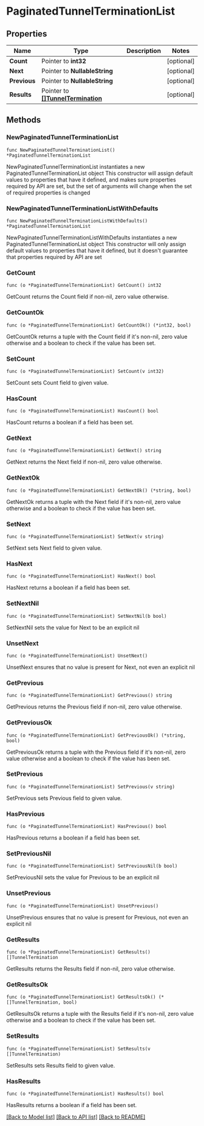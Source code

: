 # PaginatedTunnelTerminationList

## Properties

Name | Type | Description | Notes
------------ | ------------- | ------------- | -------------
**Count** | Pointer to **int32** |  | [optional] 
**Next** | Pointer to **NullableString** |  | [optional] 
**Previous** | Pointer to **NullableString** |  | [optional] 
**Results** | Pointer to [**[]TunnelTermination**](TunnelTermination.md) |  | [optional] 

## Methods

### NewPaginatedTunnelTerminationList

`func NewPaginatedTunnelTerminationList() *PaginatedTunnelTerminationList`

NewPaginatedTunnelTerminationList instantiates a new PaginatedTunnelTerminationList object
This constructor will assign default values to properties that have it defined,
and makes sure properties required by API are set, but the set of arguments
will change when the set of required properties is changed

### NewPaginatedTunnelTerminationListWithDefaults

`func NewPaginatedTunnelTerminationListWithDefaults() *PaginatedTunnelTerminationList`

NewPaginatedTunnelTerminationListWithDefaults instantiates a new PaginatedTunnelTerminationList object
This constructor will only assign default values to properties that have it defined,
but it doesn't guarantee that properties required by API are set

### GetCount

`func (o *PaginatedTunnelTerminationList) GetCount() int32`

GetCount returns the Count field if non-nil, zero value otherwise.

### GetCountOk

`func (o *PaginatedTunnelTerminationList) GetCountOk() (*int32, bool)`

GetCountOk returns a tuple with the Count field if it's non-nil, zero value otherwise
and a boolean to check if the value has been set.

### SetCount

`func (o *PaginatedTunnelTerminationList) SetCount(v int32)`

SetCount sets Count field to given value.

### HasCount

`func (o *PaginatedTunnelTerminationList) HasCount() bool`

HasCount returns a boolean if a field has been set.

### GetNext

`func (o *PaginatedTunnelTerminationList) GetNext() string`

GetNext returns the Next field if non-nil, zero value otherwise.

### GetNextOk

`func (o *PaginatedTunnelTerminationList) GetNextOk() (*string, bool)`

GetNextOk returns a tuple with the Next field if it's non-nil, zero value otherwise
and a boolean to check if the value has been set.

### SetNext

`func (o *PaginatedTunnelTerminationList) SetNext(v string)`

SetNext sets Next field to given value.

### HasNext

`func (o *PaginatedTunnelTerminationList) HasNext() bool`

HasNext returns a boolean if a field has been set.

### SetNextNil

`func (o *PaginatedTunnelTerminationList) SetNextNil(b bool)`

 SetNextNil sets the value for Next to be an explicit nil

### UnsetNext
`func (o *PaginatedTunnelTerminationList) UnsetNext()`

UnsetNext ensures that no value is present for Next, not even an explicit nil
### GetPrevious

`func (o *PaginatedTunnelTerminationList) GetPrevious() string`

GetPrevious returns the Previous field if non-nil, zero value otherwise.

### GetPreviousOk

`func (o *PaginatedTunnelTerminationList) GetPreviousOk() (*string, bool)`

GetPreviousOk returns a tuple with the Previous field if it's non-nil, zero value otherwise
and a boolean to check if the value has been set.

### SetPrevious

`func (o *PaginatedTunnelTerminationList) SetPrevious(v string)`

SetPrevious sets Previous field to given value.

### HasPrevious

`func (o *PaginatedTunnelTerminationList) HasPrevious() bool`

HasPrevious returns a boolean if a field has been set.

### SetPreviousNil

`func (o *PaginatedTunnelTerminationList) SetPreviousNil(b bool)`

 SetPreviousNil sets the value for Previous to be an explicit nil

### UnsetPrevious
`func (o *PaginatedTunnelTerminationList) UnsetPrevious()`

UnsetPrevious ensures that no value is present for Previous, not even an explicit nil
### GetResults

`func (o *PaginatedTunnelTerminationList) GetResults() []TunnelTermination`

GetResults returns the Results field if non-nil, zero value otherwise.

### GetResultsOk

`func (o *PaginatedTunnelTerminationList) GetResultsOk() (*[]TunnelTermination, bool)`

GetResultsOk returns a tuple with the Results field if it's non-nil, zero value otherwise
and a boolean to check if the value has been set.

### SetResults

`func (o *PaginatedTunnelTerminationList) SetResults(v []TunnelTermination)`

SetResults sets Results field to given value.

### HasResults

`func (o *PaginatedTunnelTerminationList) HasResults() bool`

HasResults returns a boolean if a field has been set.


[[Back to Model list]](../README.md#documentation-for-models) [[Back to API list]](../README.md#documentation-for-api-endpoints) [[Back to README]](../README.md)


